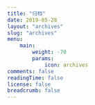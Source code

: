 ```yaml
---
title: "归档"
date: 2019-05-28
layout: "archives"
slug: "archives"
menu:
    main:
        weight: -70
        params: 
            icon: archives
comments: false
readingTime: false
license: false
breadcrumb: false
---
```

